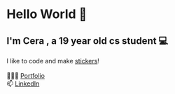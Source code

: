 # Hello World 👋 <br>
## I'm Cera , a 19 year old cs student 💻 <br>
I like to code and make <a href="https://www.etsy.com/shop/ceraprints?section_id=30167282">stickers</a>!<br><br>
 👩🏻‍💻   [ Portfolio](https://cerasamson.github.io/) <br>
 📫   [ LinkedIn](https://www.linkedin.com/in/cerasamson/) <br>
<!--
**cerasamson/cerasamson** is a ✨ _special_ ✨ repository because its `README.md` (this file) appears on your GitHub profile.

Here are some ideas to get you started:

- 🔭 I’m currently working on ...
- 🌱 I’m currently learning ...
- 👯 I’m looking to collaborate on ...
- 🤔 I’m looking for help with ...
- 💬 Ask me about ...
- 📫 How to reach me: ...
- 😄 Pronouns: ...
- ⚡ Fun fact: ...
-->

